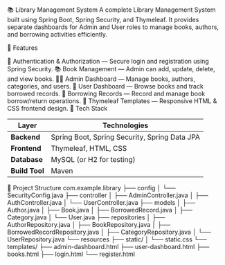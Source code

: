 📚 Library Management System 
A complete Library Management System built using Spring Boot, Spring Security, and Thymeleaf.
It provides separate dashboards for Admin and User roles to manage books, authors, and borrowing activities efficiently.

🚀 Features

🔐 Authentication & Authorization — Secure login and registration using Spring Security.
📚 Book Management — Admin can add, update, delete, and view books.
👩‍💼 Admin Dashboard — Manage books, authors, categories, and users.
👤 User Dashboard — Browse books and track borrowed records.
🧾 Borrowing Records — Record and manage book borrow/return operations.
🎨 Thymeleaf Templates — Responsive HTML & CSS frontend design.
🧩 Tech Stack

| Layer          | Technologies                                  |
| -------------- | --------------------------------------------- |
| **Backend**    | Spring Boot, Spring Security, Spring Data JPA |
| **Frontend**   | Thymeleaf, HTML, CSS                          |
| **Database**   | MySQL (or H2 for testing)                     |
| **Build Tool** | Maven                                         |


📂 Project Structure
com.example.library
├── config
│   └── SecurityConfig.java
├── controller
│   ├── AdminController.java
│   ├── AuthController.java
│   └── UserController.java
├── models
│   ├── Author.java
│   ├── Book.java
│   ├── BorrowedRecord.java
│   ├── Category.java
│   └── User.java
├── repositories
│   ├── AuthorRepository.java
│   ├── BookRepository.java
│   ├── BorrowedRecordRepository.java
│   ├── CategoryRepository.java
│   └── UserRepository.java
└── resources
    ├── static/
    │   └── static.css
    └── templates/
        ├── admin-dashboard.html
        ├── user-dashboard.html
        ├── books.html
        ├── login.html
        └── register.html
